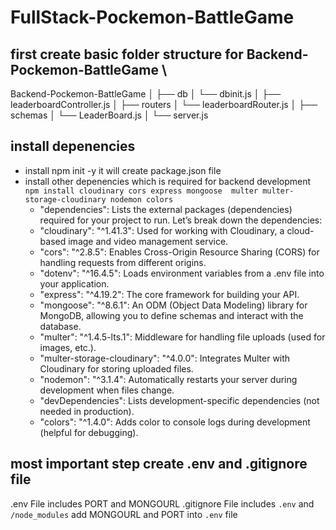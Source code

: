 # FullStack-Pockemon-BattleGame

## first create basic folder structure for Backend-Pockemon-BattleGame \

Backend-Pockemon-BattleGame
│
├── db
│ └── dbinit.js
│
├── leaderboardController.js
│
├── routers
│ └── leaderboardRouter.js
│
├── schemas
│ └── LeaderBoard.js
│
└── server.js

## install depenencies

- install npm init -y it will create package.json file
- install other depenencies which is required for backend development \
  `npm install cloudinary cors express mongoose  multer multer-storage-cloudinary nodemon colors `
  - "dependencies":
    Lists the external packages (dependencies) required for your project to run.
    Let’s break down the dependencies:
  - "cloudinary": "^1.41.3":
    Used for working with Cloudinary, a cloud-based image and video management service.
  - "cors": "^2.8.5":
    Enables Cross-Origin Resource Sharing (CORS) for handling requests from different origins.
  - "dotenv": "^16.4.5":
    Loads environment variables from a .env file into your application.
  - "express": "^4.19.2":
    The core framework for building your API.
  - "mongoose": "^8.6.1":
    An ODM (Object Data Modeling) library for MongoDB, allowing you to define schemas and interact with the database.
  - "multer": "^1.4.5-lts.1":
    Middleware for handling file uploads (used for images, etc.).
  - "multer-storage-cloudinary": "^4.0.0":
    Integrates Multer with Cloudinary for storing uploaded files.
  - "nodemon": "^3.1.4":
    Automatically restarts your server during development when files change.
  - "devDependencies":
    Lists development-specific dependencies (not needed in production).
  - "colors": "^1.4.0":
    Adds color to console logs during development (helpful for debugging).

## most important step create .env and .gitignore file

.env File includes PORT and MONGOURL
.gitignore File includes `.env` and `/node_modules`
add MONGOURL and PORT into `.env` file

